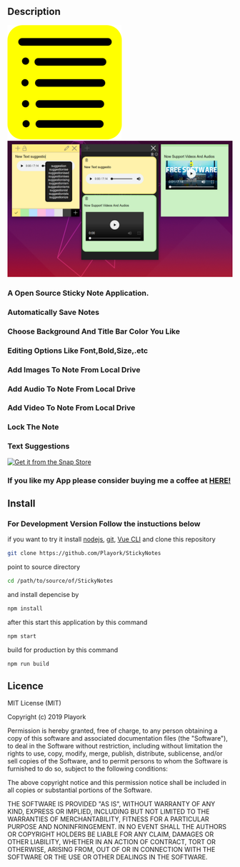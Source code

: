 <!-- README -->

## Description

![Logo](src/assets/logo.png)
![ScreenShot](screen.png)

### A Open Source Sticky Note Application.

### Automatically Save Notes

### Choose Background And Title Bar Color You Like

### Editing Options Like Font,Bold,Size,.etc

### Add Images To Note From Local Drive

### Add Audio To Note From Local Drive

### Add Video To Note From Local Drive

### Lock The Note

### Text Suggestions

[![Get it from the Snap Store](https://snapcraft.io/static/images/badges/en/snap-store-black.svg)](https://snapcraft.io/stickynotes)

### If you like my App please consider buying me a coffee at [HERE!](http://buymeacoff.ee/playork)

## Install

### For Development Version Follow the instuctions below

if you want to try it install [nodejs](https://nodejs.org), [git](https://git-scm.com/), [Vue CLI](https://cli.vuejs.org/) and clone this repository

```bash
git clone https://github.com/Playork/StickyNotes
```

point to source directory

```bash
cd /path/to/source/of/StickyNotes
```

and install depencise by

```bash
npm install
```

after this start this application by this command

```bash
npm start
```

build for production by this command

```bash
npm run build
```

## Licence

MIT License (MIT)

Copyright (c) 2019 Playork

Permission is hereby granted, free of charge, to any person obtaining a copy of this software and associated documentation files (the "Software"), to deal in the Software without restriction, including without limitation the rights to use, copy, modify, merge, publish, distribute, sublicense, and/or sell copies of the Software, and to permit persons to whom the Software is furnished to do so, subject to the following conditions:

The above copyright notice and this permission notice shall be included in all copies or substantial portions of the Software.

THE SOFTWARE IS PROVIDED "AS IS", WITHOUT WARRANTY OF ANY KIND, EXPRESS OR IMPLIED, INCLUDING BUT NOT LIMITED TO THE WARRANTIES OF MERCHANTABILITY, FITNESS FOR A PARTICULAR PURPOSE AND NONINFRINGEMENT. IN NO EVENT SHALL THE AUTHORS OR COPYRIGHT HOLDERS BE LIABLE FOR ANY CLAIM, DAMAGES OR OTHER LIABILITY, WHETHER IN AN ACTION OF CONTRACT, TORT OR OTHERWISE, ARISING FROM, OUT OF OR IN CONNECTION WITH THE SOFTWARE OR THE USE OR OTHER DEALINGS IN THE SOFTWARE.
